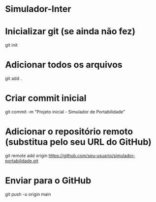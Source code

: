 # Simulador-Inter
# Inicializar git (se ainda não fez)
git init

# Adicionar todos os arquivos
git add .

# Criar commit inicial
git commit -m "Projeto inicial - Simulador de Portabilidade"

# Adicionar o repositório remoto (substitua pelo seu URL do GitHub)
git remote add origin https://github.com/seu-usuario/simulador-portabilidade.git

# Enviar para o GitHub
git push -u origin main
